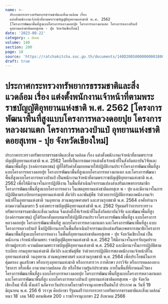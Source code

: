 ```yaml
---
name: >-
  ประกาศกระทรวงทรัพยากรธรรมชาติและสิ่งแวดล้อม เรื่อง
  แต่งตั้งพนักงานเจ้าหน้าที่ตามพระราชบัญญัติอุทยานแห่งชาติ พ.ศ. 2562
  [โครงการพัฒนาพื้นที่สูงแบบโครงการหลวงดอยปุย โครงการหลวงผาแตก โครงการหลวงป่าแป๋
  อุทยานแห่งชาติดอยสุเทพ - ปุย จังหวัดเชียงใหม่]
date: '2023-08-22'
category: ง พิเศษ
volume: 140
section: 200
page: 18
source: 'https://ratchakitcha.soc.go.th/documents/140D200S0000000001800.pdf'
draft: true
---
```


# ประกาศกระทรวงทรัพยากรธรรมชาติและสิ่งแวดล้อม เรื่อง แต่งตั้งพนักงานเจ้าหน้าที่ตามพระราชบัญญัติอุทยานแห่งชาติ พ.ศ. 2562 [โครงการพัฒนาพื้นที่สูงแบบโครงการหลวงดอยปุย โครงการหลวงผาแตก โครงการหลวงป่าแป๋ อุทยานแห่งชาติดอยสุเทพ - ปุย จังหวัดเชียงใหม่]

ประกาศกระทรวงทรัพยากรธรรมชาติและสิ่งแวดล้อม เรื่อง แต่งตั้งพนักงานเจ้าหน้าที่ตามพระราชบัญญัติอุทยานแห่งชาติ พ.ศ. 2562 โดยที่เป็นการสมควรแต่งตั้งเจ้าหน้าที่ในสังกัดสถาบันวิจัยและพัฒนาพื้นที่สูง (องค์การมหาชน) ผู้ที่ได้รับคำสั่งมอบหมายให้ปฏิบัติงานประจำโครงการพัฒนาพื้นที่สูงแบบโครงการหลวงดอยปุย โครงการพัฒนาพื้นที่สูงแบบโครงการหลวงผาแตก และโครงการพัฒนาพื้นที่สูงแบบโครงการหลวงป่าแป๋ เป็นพนักงานเจ้าหน้าที่ตามพระราชบัญญัติอุทยานแห่งชาติ พ.ศ. 2562 เพื่อให้มีอำนาจในการปฏิบัติงาน ในพื้นที่ดำเนินกิจกรรมแปลงส่งเสริมเกษตรกรสมาชิกโครงการพัฒนาพื้นที่สูงแบบโครงการหลวง ในเขตอุทยานแห่งชาติดอยสุเท พ - ปุย และมีอานาจในการปฏิบัติตามระเบียบกรมอุทยานแห่งชาติ สัตว์ป่า และพันธุ์พืช ว่าด้วยการปฏิบัติการของพนักงานเจ้าหน้าที่ในอุทยานแห่งชาติ วนอุทยาน สวนพฤกษศาสตร์ และสวนรุกขชาติ พ.ศ. 2564 อาศัยอำนาจตามความในมาตรา 5 แห่งพระราชบัญญัติอุทยานแห่งชำติ พ.ศ. 2562 รัฐมนตรีว่าการกระทรวงทรัพยากรธรรมชาติและสิ่งแวดล้อม จึงแต่งตั้งให้เจ้าหน้าที่ในสังกัดสถาบันวิจัย และพัฒนาพื้นที่สูง (องค์การมหาชน) ผู้ได้รับคาสั่งมอบหมายให้ปฏิบัติงานประจาโครงการพัฒนาพื้นที่สูง แบบโครงการหลวงดอยปุย โครงการพัฒนาพื้นที่สู งแบบโครงการหลวงผาแตก และโครงการพัฒนาพื้นที่สูง แบบโครงการหลวงป่าแป๋ ซึ่งปฏิบัติงานภายในพื้นที่ดาเนินกิจกรรมแปลงส่งเสริมเกษตรกรสมาชิกโครงการ พัฒนาพื้นที่สูงแบบโครงการหลวง ในพื้นที่อุทยานแห่งชาติดอยสุเทพ - ปุย จังหวัดเชียงใหม่ เป็นพนักงาน เจ้าหน้าที่ตามพระ ราชบัญญัติอุทยานแห่งชาติ พ.ศ. 2562 ให้มีอานาจในการจับกุมปราบปรามผู้กระทำ ความผิดตามพระราชบัญญัติอุทยานแห่งชาติ พ.ศ. 2562 และมีอานาจในการปฏิบัติตามระเบียบ กรมอุทยานแห่งชาติ สัตว์ป่า และพันธุ์พืช ว่าด้วยการปฏิบัติการของพนักงานเจ้าหน้าที่ในอุทยานแห่งชาติ วนอุทยาน สวนพฤกษศาสตร์ และสวนรุกขชาติ พ.ศ. 2564 เพื่อประโยชน์ในการคุ้มครอง ดูแลรักษา หรือบารุงอุทยานแห่งชาติ หรือการสารวจ การศึกษา การวิจัย หรือการทดลองทางวิชาการ หรือเพื่อ อานวยความปลอด ภัย หรือให้ความรู้แก่ประชาชน ภายในพื้นที่ที่กาหนดไว้ของโครงการพัฒนาพื้นที่สูง แบบโครงการหลวงดอยปุย โครงการพัฒนาพื้นที่สูงแบบโครงการหลวงผาแตก และโครงการพัฒนาพื้นที่สูง แบบโครงการหลวงป่าแป๋ อุทยานแห่งชาติดอยสุเทพ - ปุย จังหวัดเชียงใหม่ ทั้งนี้ ตั้งแต่วั นถัดจากวันประกาศในราชกิจจานุเบกษาเป็นต้นไป ประกาศ ณ วันที่ 19 มิถุนายน พ.ศ. 256 6 วราวุธ ศิลปอาชา รัฐมนตรีว่าการกระทรวงทรัพยากรธรรมชาติและสิ่งแวดล้อม ้ หนา 18 ่ เลม 140 ตอนพิเศษ 200 ง ราชกิจจานุเบกษา 22 สิงหาคม 2566

